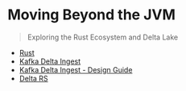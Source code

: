 # Moving Beyond the JVM
> Exploring the Rust Ecosystem and Delta Lake

* [Rust](https://www.rust-lang.org/)
* [Kafka Delta Ingest](https://github.com/delta-io/kafka-delta-ingest)
* [Kafka Delta Ingest - Design Guide](https://github.com/delta-io/kafka-delta-ingest/blob/main/doc/DESIGN.md)
* [Delta RS](https://github.com/delta-io/delta-rs)

# 
